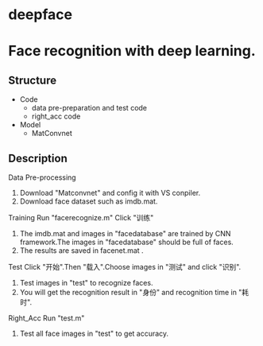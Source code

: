 # deepface
Face recognition with deep learning.
===================

Structure
-------------

 - Code
     - data pre-preparation and test code
     - right_acc code
 - Model
     - MatConvnet  

Description
-------------
Data Pre-processing

 1. Download "Matconvnet" and config it with VS conpiler.
 2. Download face dataset such as  imdb.mat.

Training
 Run "facerecognize.m"
 Click "训练"
 1. The imdb.mat and images in "facedatabase" are trained by CNN framework.The images in "facedatabase" should be full of faces.
 2. The results are saved in facenet.mat . 

Test
 Click "开始".Then "载入".Choose images in "测试" and click "识别".
 1. Test images in "test" to recognize faces.
 2. You will get the recognition result in "身份" and recognition time in "耗时".

Right_Acc
Run "test.m"
 1. Test all face images in "test" to get accuracy.


  

